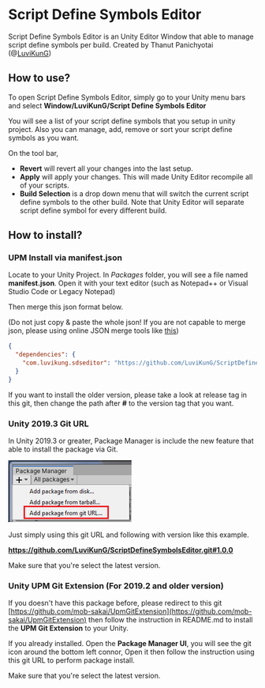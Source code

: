 # Script Define Symbols Editor
Script Define Symbols Editor is an Unity Editor Window that able to manage script define symbols per build. Created by Thanut Panichyotai (@[LuviKunG]((https://github.com/LuviKunG)))

## How to use?

To open Script Define Symbols Editor, simply go to your Unity menu bars and select **Window/LuviKunG/Script Define Symbols Editor**

You will see a list of your script define symbols that you setup in unity project. Also you can manage, add, remove or sort your script define symbols as you want.

On the tool bar,
- **Revert** will revert all your changes into the last setup.
- **Apply** will apply your changes. This will made Unity Editor recompile all of your scripts.
- **Build Selection** is a drop down menu that will switch the current script define symbols to the other build. Note that Unity Editor will separate script define symbol for every different build.

## How to install?

### UPM Install via manifest.json

Locate to your Unity Project. In *Packages* folder, you will see a file named **manifest.json**. Open it with your text editor (such as Notepad++ or Visual Studio Code or Legacy Notepad)

Then merge this json format below.

(Do not just copy & paste the whole json! If you are not capable to merge json, please using online JSON merge tools like [this](https://tools.knowledgewalls.com/onlinejsonmerger))

```json
{
  "dependencies": {
    "com.luvikung.sdseditor": "https://github.com/LuviKunG/ScriptDefineSymbolsEditor.git#1.0.0"
  }
}
```

If you want to install the older version, please take a look at release tag in this git, then change the path after **#** to the version tag that you want.

### Unity 2019.3 Git URL

In Unity 2019.3 or greater, Package Manager is include the new feature that able to install the package via Git.

![Install with Git URL](images/giturl.png)

Just simply using this git URL and following with version like this example.

**https://github.com/LuviKunG/ScriptDefineSymbolsEditor.git#1.0.0**

Make sure that you're select the latest version.

### Unity UPM Git Extension (For 2019.2 and older version)

If you doesn't have this package before, please redirect to this git [https://github.com/mob-sakai/UpmGitExtension](https://github.com/mob-sakai/UpmGitExtension) then follow the instruction in README.md to install the **UPM Git Extension** to your Unity.

If you already installed. Open the **Package Manager UI**, you will see the git icon around the bottom left connor, Open it then follow the instruction using this git URL to perform package install.

Make sure that you're select the latest version.